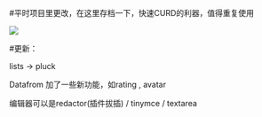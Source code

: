 #平时项目里更改，在这里存档一下，快速CURD的利器，值得重复使用

<a href="https://www.ratinggo.com">
  <img src="https://www.ratinggo.com/assets/images/logo.png" style="vertical-align: text-top">
</a>



#更新：

lists -> pluck

Datafrom 加了一些新功能，如rating , avatar 

编辑器可以是redactor(插件拔插) / tinymce / textarea
